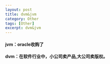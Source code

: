 ```yaml
---
layout: post
title: dvm&jvm
category: Other
tags: [Other]
excerpt: dvm&jvm
---
```


#### jvm：oracle收购了  ####

#### dvm：在软件行业中，小公司卖产品,大公司卖版权。 ####